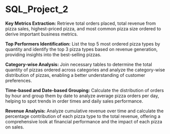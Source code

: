# SQL_Project_2


**Key Metrics Extraction:**
Retrieve total orders placed, total revenue from pizza sales, highest-priced pizza, and most common pizza size ordered to derive important business metrics.

**Top Performers Identification:**
List the top 5 most ordered pizza types by quantity and identify the top 3 pizza types based on revenue generation, providing insights into the best-selling pizzas.

**Category-wise Analysis:**
Join necessary tables to determine the total quantity of pizzas ordered across categories and analyze the category-wise distribution of pizzas, enabling a better understanding of customer preferences.

**Time-based and Date-based Grouping:**
Calculate the distribution of orders by hour and group them by date to analyze average pizza orders per day, helping to spot trends in order times and daily sales performance.

**Revenue Analysis:**
Analyze cumulative revenue over time and calculate the percentage contribution of each pizza type to the total revenue, offering a comprehensive look at financial performance and the impact of each pizza on sales.
